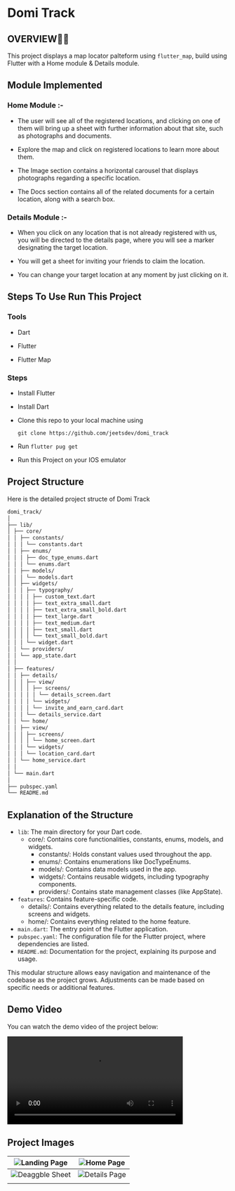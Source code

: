 # Domi Track

## OVERVIEW👩‍💻

This project displays a map locator palteform using `flutter_map`, build using Flutter with a Home module & Details module.

## Module Implemented

### Home Module :-

- The user will see all of the registered locations, and clicking on one of them will bring up a sheet with further information about that site, such as photographs and documents.

- Explore the map and click on registered locations to learn more about them.

- The Image section contains a horizontal carousel that displays photographs regarding a specific location.

- The Docs section contains all of the related documents for a certain location, along with a search box.

### Details Module :-

- When you click on any location that is not already registered with us, you will be directed to the details page, where you will see a marker designating the target location.

- You will get a sheet for inviting your friends to claim the location.

- You can change your target location at any moment by just clicking on it.

## Steps To Use Run This Project

### Tools

- Dart

- Flutter

- Flutter Map

### Steps

- Install Flutter

- Install Dart

- Clone this repo to your local machine using

  `git clone https://github.com/jeetsdev/domi_track`

- Run `flutter pug get`

- Run this Project on your IOS emulator

## Project Structure

Here is the detailed project structe of Domi Track

```markdown
domi_track/
│
├── lib/
│ ├── core/
│ │ ├── constants/
│ │ │ └── constants.dart
│ │ ├── enums/
│ │ │ ├── doc_type_enums.dart
│ │ │ └── enums.dart
│ │ ├── models/
│ │ │ └── models.dart
│ │ ├── widgets/
│ │ │ ├── typography/
│ │ │ │ ├── custom_text.dart
│ │ │ │ ├── text_extra_small.dart
│ │ │ │ ├── text_extra_small_bold.dart
│ │ │ │ ├── text_large.dart
│ │ │ │ ├── text_medium.dart
│ │ │ │ ├── text_small.dart
│ │ │ │ └── text_small_bold.dart
│ │ │ └── widget.dart
│ │ └── providers/
│ │ └── app_state.dart
│ │
│ ├── features/
│ │ ├── details/
│ │ │ ├── view/
│ │ │ │ ├── screens/
│ │ │ │ │ └── details_screen.dart
│ │ │ │ └── widgets/
│ │ │ │ └── invite_and_earn_card.dart
│ │ │ └── details_service.dart
│ │ └── home/
│ │ ├── view/
│ │ │ ├── screens/
│ │ │ │ └── home_screen.dart
│ │ │ └── widgets/
│ │ │ └── location_card.dart
│ │ └── home_service.dart
│ │
│ └── main.dart
│
├── pubspec.yaml
└── README.md

```

## Explanation of the Structure

- `lib`: The main directory for your Dart code.
  - core/: Contains core functionalities, constants, enums, models, and widgets.
    - constants/: Holds constant values used throughout the app.
    - enums/: Contains enumerations like DocTypeEnums.
    - models/: Contains data models used in the app.
    - widgets/: Contains reusable widgets, including typography components.
    - providers/: Contains state management classes (like AppState).
- `features`: Contains feature-specific code.
  - details/: Contains everything related to the details feature, including screens and widgets.
  - home/: Contains everything related to the home feature.
- `main.dart`: The entry point of the Flutter application.
- `pubspec.yaml`: The configuration file for the Flutter project, where dependencies are listed.
- `README.md`: Documentation for the project, explaining its purpose and usage.

This modular structure allows easy navigation and maintenance of the codebase as the project grows. Adjustments can be made based on specific needs or additional features.

## Demo Video

You can watch the demo video of the project below:

<video width="400" controls>
  <source src="https://res.cloudinary.com/drkcsvbdj/video/upload/v1728027095/ScreenRecording_10-04-2024_12-56-23_1_1_mrbdxe.mp4" type="video/mp4">
  Your browser does not support the video tag.
  <a href="https://res.cloudinary.com/drkcsvbdj/video/upload/v1728027095/ScreenRecording_10-04-2024_12-56-23_1_1_mrbdxe.mp4">Click here to watch the demo video</a>
</video>

## Project Images

| ![Landing Page](https://res.cloudinary.com/drkcsvbdj/image/upload/v1728026705/IMG_3133_bixqg2.png) | ![Home Page](https://res.cloudinary.com/drkcsvbdj/image/upload/v1728026705/IMG_3132_acjliv.png)            |
| -------------------------------------------------------------------------------------------------- | ----------------------------------------------------------------------------------------------------------- |
| ![Deaggble Sheet](https://res.cloudinary.com/drkcsvbdj/image/upload/v1728026704/IMG_3134_hf5jw2.png) | ![Details Page](https://res.cloudinary.com/drkcsvbdj/image/upload/v1728026704/IMG_3135_r2nbai.png) |
|                                                                                                    |                                                                                                             |
